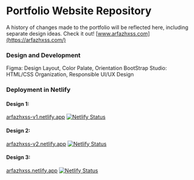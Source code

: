 # Portfolio Website Repository 
A history of changes made to the portfolio will be reflected here, including separate design ideas.
Check it out! [www.arfazhxss.com](https://arfazhxss.com/) 

### Design and Development
Figma: Design Layout, Color Palate, Orientation
BootStrap Studio: HTML/CSS Organization, Responsible UI/UX Design

### Deployment in Netlify 

#### Design 1: 
[arfazhxss-v1.netlify.app](https://arfazhxss-v1.netlify.app) [![Netlify Status](https://api.netlify.com/api/v1/badges/51e54bfe-b25e-4d10-b1b2-7ea7bd590b25/deploy-status)](https://app.netlify.com/sites/arfazhxss-v1/deploys)
#### Design 2: 
[arfazhxss-v2.netlify.app](https://arfazhxss-v2.netlify.app) [![Netlify Status](https://api.netlify.com/api/v1/badges/ae8662ab-e561-4527-9dbe-375fcbe08083/deploy-status)](https://app.netlify.com/sites/arfazhxss/deploys)
#### Design 3: 
[arfazhxss.netlify.app](https://arfazhxss-v3.netlify.app) [![Netlify Status](https://api.netlify.com/api/v1/badges/cfe5fda1-9655-4d69-ba9e-0ef6c2907b96/deploy-status)](https://app.netlify.com/sites/arfazhxss-v3/deploys)

